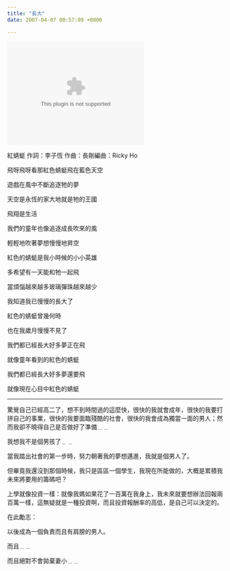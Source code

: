 ```yaml
---
title: "長大"
date: 2007-04-07 00:57:09 +0800

---
```

<object classid="CLSID:6BF52A52-394A-11d3-B153-00C04F79FAA6" codebase="http://www.microsoft.com/ntserver/netshow/download/en/nsmp2inf.cab#Version=5,1,51,415" id="msplayer" type="application/x-oleobject" standby="Loading Microsoft Media Player components..." name="msplayer" width="320" height="240"> 

 

 

 

 

 

 

 

 

 

 

 

 

 

 

 

 <embed src="http://9.mms.blog.xuite.net/9/a/8/f/10971305/blog_112520/dv/10942929/10942929.mp3" type="video/x-ms-wmv" width="320" height="240" autostart="1" showcontrols="0" autosize="0" animationatstart="1" clicktoplay="1" enablecontextmenu="0" enablepositioncontrols="1" enablefullscreencontrols="1" showaudiocontrols="1" showdisplay="0" showgotobar="0" showpositioncontrols="1" showstatusbar="1" showtracker="1"> </object>
紅蜻蜓    作詞：李子恆    作曲：長剛編曲：Ricky Ho



飛呀飛呀看那紅色蜻蜓飛在藍色天空

遊戲在風中不斷追逐牠的夢

天空是永恆的家大地就是牠的王國

飛翔是生活



我們的童年也像追逐成長吹來的風

輕輕地吹著夢想慢慢地昇空

紅色的蜻蜓是我小時候的小小英雄

多希望有一天能和牠一起飛



當煩惱越來越多玻璃彈珠越來越少

我知道我已慢慢的長大了

紅色的蜻蜓曾幾何時

也在我歲月慢慢不見了



我們都已經長大好多夢正在飛

就像童年看到的紅色的蜻蜓

我們都已經長大好多夢還要飛

就像現在心目中紅色的蜻蜓



---

驚覺自己已經高二了，想不到時間過的這麼快，很快的我就會成年，很快的我要打拼自己的事業，很快的我要面臨殘酷的社會，很快的我會成為獨當一面的男人；然而我卻不曉得自己是否做好了準備﹍﹍



我想我不是個男孩了﹍﹍



當我踏出社會的第一步時，努力朝著我的夢想邁進，我就是個男人了。



但畢竟我還沒到那個時候，我只是區區一個學生，我現在所能做的，大概是累積我未來將要用的籌碼吧？



上學就像投資一樣：就像我媽如果花了一百萬在我身上，我未來就要想辦法回報兩百萬一樣，這無疑就是一種投資啊，而且投資報酬率的高低，是自己可以決定的。



在此勵志：



以後成為一個負責而且有肩膀的男人。



而且﹍﹍



而且絕對不會拋棄妻小﹍﹍



